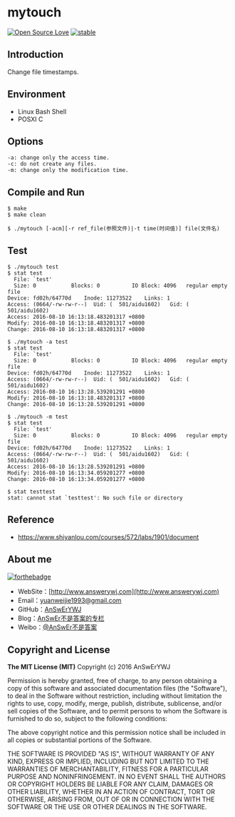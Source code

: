 # mytouch
[![Open Source Love](https://badges.frapsoft.com/os/v1/open-source.png?v=103)](https://github.com/ellerbrock/open-source-badge/)
[![stable](http://badges.github.io/stability-badges/dist/stable.svg)](http://github.com/badges/stability-badges)

## Introduction
Change file timestamps.

## Environment
+ Linux Bash Shell
+ POSXI C

## Options
```
-a: change only the access time.
-c: do not create any files.
-m: change only the modification time.
```

## Compile and Run
```
$ make
$ make clean
```

```
$ ./mytouch [-acm][-r ref_file(参照文件)|-t time(时间值)] file(文件名)
```

## Test
```
$ ./mytouch test
$ stat test
  File: `test'
  Size: 0         	Blocks: 0          IO Block: 4096   regular empty file
Device: fd02h/64770d	Inode: 11273522    Links: 1
Access: (0664/-rw-rw-r--)  Uid: (  501/aidu1602)   Gid: (  501/aidu1602)
Access: 2016-08-10 16:13:18.483201317 +0800
Modify: 2016-08-10 16:13:18.483201317 +0800
Change: 2016-08-10 16:13:18.483201317 +0800

$ ./mytouch -a test
$ stat test
  File: `test'
  Size: 0         	Blocks: 0          IO Block: 4096   regular empty file
Device: fd02h/64770d	Inode: 11273522    Links: 1
Access: (0664/-rw-rw-r--)  Uid: (  501/aidu1602)   Gid: (  501/aidu1602)
Access: 2016-08-10 16:13:28.539201291 +0800
Modify: 2016-08-10 16:13:18.483201317 +0800
Change: 2016-08-10 16:13:28.539201291 +0800

$ ./mytouch -m test
$ stat test
  File: `test'
  Size: 0         	Blocks: 0          IO Block: 4096   regular empty file
Device: fd02h/64770d	Inode: 11273522    Links: 1
Access: (0664/-rw-rw-r--)  Uid: (  501/aidu1602)   Gid: (  501/aidu1602)
Access: 2016-08-10 16:13:28.539201291 +0800
Modify: 2016-08-10 16:13:34.059201277 +0800
Change: 2016-08-10 16:13:34.059201277 +0800

$ stat testtest
stat: cannot stat `testtest': No such file or directory
```

## Reference
+ https://www.shiyanlou.com/courses/572/labs/1901/document

## About me
[![forthebadge](http://forthebadge.com/images/badges/ages-20-30.svg)](http://forthebadge.com)
- WebSite：[http://www.answerywj.com](http://www.answerywj.com)
- Email：[yuanweijie1993@gmail.com](https://mail.google.com)
- GitHub：[AnSwErYWJ](https://github.com/AnSwErYWJ)
- Blog：[AnSwEr不是答案的专栏](http://blog.csdn.net/u011192270)
- Weibo：[@AnSwEr不是答案](http://weibo.com/1783591593)

## Copyright and License
**The MIT License (MIT)**
Copyright (c) 2016 AnSwErYWJ

Permission is hereby granted, free of charge, to any person obtaining a copy of this software and associated documentation files (the "Software"), to deal in the Software without restriction, including without limitation the rights to use, copy, modify, merge, publish, distribute, sublicense, and/or sell copies of the Software, and to permit persons to whom the Software is furnished to do so, subject to the following conditions:

The above copyright notice and this permission notice shall be included in all copies or substantial portions of the Software.

THE SOFTWARE IS PROVIDED "AS IS", WITHOUT WARRANTY OF ANY KIND, EXPRESS OR IMPLIED, INCLUDING BUT NOT LIMITED TO THE WARRANTIES OF MERCHANTABILITY, FITNESS FOR A PARTICULAR PURPOSE AND NONINFRINGEMENT. IN NO EVENT SHALL THE AUTHORS OR COPYRIGHT HOLDERS BE LIABLE FOR ANY CLAIM, DAMAGES OR OTHER LIABILITY, WHETHER IN AN ACTION OF CONTRACT, TORT OR OTHERWISE, ARISING FROM, OUT OF OR IN CONNECTION WITH THE SOFTWARE OR THE USE OR OTHER DEALINGS IN THE SOFTWARE.

